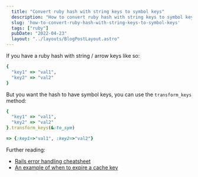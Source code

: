 ```yaml
---
  title: "Convert ruby hash with string keys to symbol keys"
  description: "How to convert ruby hash with string keys to symbol keys"
  slug: 'how-to-convert-ruby-hash-with-string-keys-to-symbol-keys'
  tags: ["ruby"]
  pubDate: "2022-04-23"
  layout: "../layouts/BlogPostLayout.astro"
---
```


If you have a ruby hash with string / arrow keys like so:

```ruby
{
  "key1" => "val1",
  "key2" => "val2"
}
```

But you want the hash to have symbol keys, you can use the `transform_keys` method:

```ruby
{
  "key1" => "val1",
  "key2" => "val2"
}.transform_keys(&:to_sym)

=> {:key1=>"val1", :key2=>"val2"}
```


Further reading:
- [Rails error handling cheatsheet](https://tinytechtuts.com/2021-rails-handling-errors)
- [An example of when to expire a cache key](https://tinytechtuts.com/2021-example-of-when-to-expire-cache-key)


